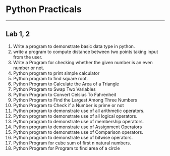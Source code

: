 # Python Practicals

---

## Lab 1, 2

1. Write a program to demonstrate basic data type in python.
2. write a program to compute distance between two points taking input from the user.
3. Write a Program for checking whether the given number is an even number or not.
4. Python program to print simple calculator
5. Python program to find square root.
6. Python Program to Calculate the Area of a Triangle
7. Python Program to Swap Two Variables
8. Python Program to Convert Celsius To Fahrenheit
9. Python Program to Find the Largest Among Three Numbers
10. Python Program to Check if a Number is prime or not
11. Python program to demonstrate use of all arithmetic operators.
12. Python program to demonstrate use of all logical operators.
13. Python program to demonstrate use of membership operators.
14. Python program to demonstrate use of Assignment Operators
15. Python program to demonstrate use of Comparison operators.
16. Python program to demonstrate use of bitwise operators.
17. Python Program for cube sum of first n natural numbers.
18. Python Program for Program to find area of a circle
